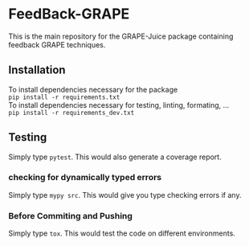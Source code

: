 # FeedBack-GRAPE
This is the main repository for the GRAPE-Juice package containing feedback GRAPE techniques.

## Installation
To install dependencies necessary for the package <br>
`pip install -r requirements.txt` <br>
To install dependencies necessary for testing, linting, formating, ... <br>
`pip install -r requirements_dev.txt`

## Testing
Simply type `pytest`. This would also generate a coverage report.

### checking for dynamically typed errors
Simply type `mypy src`. This would give you type checking errors if any.

### Before Commiting and Pushing
Simply type `tox`. This would test the code on different environments.
